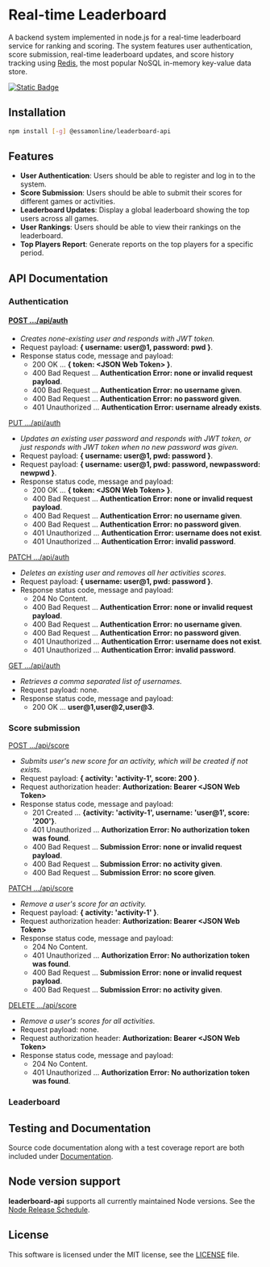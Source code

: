 # Real-time Leaderboard

A backend system implemented in node.js for a real-time leaderboard service for ranking and scoring. The system features user authentication, score submission, real-time leaderboard updates, and score history tracking using [Redis](https://redis.io/), the most popular NoSQL in-memory key-value data store.

[![Static Badge](https://img.shields.io/badge/roadmap.sh-realtime_leaderboard-blue?logo=roadmap.sh)](https://roadmap.sh/projects/realtime-leaderboard-system)

## Installation

```sh
npm install [-g] @essamonline/leaderboard-api
```

## Features

* **User Authentication**: Users should be able to register and log in to the system.
* **Score Submission**: Users should be able to submit their scores for different games or activities.
* **Leaderboard Updates**: Display a global leaderboard showing the top users across all games.
* **User Rankings**: Users should be able to view their rankings on the leaderboard.
* **Top Players Report**: Generate reports on the top players for a specific period.

## API Documentation

### Authentication

#### [POST .../api/auth]()
* *Creates none-existing user and responds with JWT token.*
* Request payload: **{ username: user@1, password: pwd }**.
* Response status code, message and payload:
  - 200 OK ... **{ token: \<JSON Web Token\> }**.
  - 400 Bad Request ... **Authentication Error: none or invalid request payload**.
  - 400 Bad Request ... **Authentication Error: no username given**.
  - 400 Bad Request ... **Authentication Error: no password given**.
  - 401 Unauthorized ... **Authentication Error: username already exists**.

[PUT .../api/auth]()
* *Updates an existing user password and responds with JWT token, or just responds with JWT token when no new password was given.*
* Request payload: **{ username: user@1, pwd: password }**.
* Request payload: **{ username: user@1, pwd: password, newpassword: newpwd }**.
* Response status code, message and payload:
  - 200 OK ... **{ token: \<JSON Web Token\> }**.
  - 400 Bad Request ... **Authentication Error: none or invalid request payload**.
  - 400 Bad Request ... **Authentication Error: no username given**.
  - 400 Bad Request ... **Authentication Error: no password given**.
  - 401 Unauthorized ... **Authentication Error: username does not exist**.
  - 401 Unauthorized ... **Authentication Error: invalid password**.

[PATCH .../api/auth]()
* *Deletes an existing user and removes all her activities scores.*
* Request payload: **{ username: user@1, pwd: password }**.
* Response status code, message and payload:
  - 204 No Content.
  - 400 Bad Request ... **Authentication Error: none or invalid request payload**.
  - 400 Bad Request ... **Authentication Error: no username given**.
  - 400 Bad Request ... **Authentication Error: no password given**.
  - 401 Unauthorized ... **Authentication Error: username does not exist**.
  - 401 Unauthorized ... **Authentication Error: invalid password**.

[GET .../api/auth]()
* *Retrieves a comma separated list of usernames.*
* Request payload: none.
* Response status code, message and payload:
  - 200 OK ... **user@1,user@2,user@3**.


### Score submission

[POST .../api/score]()
* *Submits user's new score for an activity, which will be created if not exists.*
* Request payload: **{ activity: 'activity-1', score: 200 }**.
* Request authorization header: **Authorization: Bearer \<JSON Web Token\>**
* Response status code, message and payload:
  - 201 Created ... **{activity: 'activity-1', username: 'user@1', score: '200'}**.
  - 401 Unauthorized ... **Authorization Error: No authorization token was found**.
  - 400 Bad Request ... **Submission Error: none or invalid request payload**.
  - 400 Bad Request ... **Submission Error: no activity given**.
  - 400 Bad Request ... **Submission Error: no score given**.

[PATCH .../api/score]()
* *Remove a user's score for an activity.*
* Request payload: **{ activity: 'activity-1' }**.
* Request authorization header: **Authorization: Bearer \<JSON Web Token\>**
* Response status code, message and payload:
  - 204 No Content.
  - 401 Unauthorized ... **Authorization Error: No authorization token was found**.
  - 400 Bad Request ... **Submission Error: none or invalid request payload**.
  - 400 Bad Request ... **Submission Error: no activity given**.

[DELETE .../api/score]()
* *Remove a user's scores for all activities.*
* Request payload: none.
* Request authorization header: **Authorization: Bearer \<JSON Web Token\>**
* Response status code, message and payload:
  - 204 No Content.
  - 401 Unauthorized ... **Authorization Error: No authorization token was found**.





### Leaderboard
 

## Testing and Documentation

Source code documentation along with a test coverage report are both included under [Documentation](https://essamatefelsherif.github.io/roadmap.sh.realtime-leaderboard/).

## Node version support

**leaderboard-api** supports all currently maintained Node versions. See the [Node Release Schedule](https://github.com/nodejs/Release#release-schedule).

## License

This software is licensed under the MIT license, see the [LICENSE](./LICENSE "LICENSE") file.
